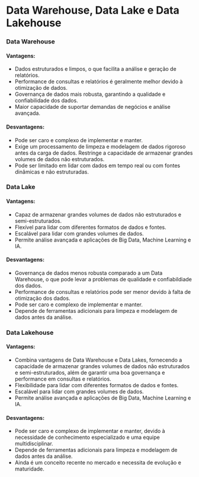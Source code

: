 # Data Warehouse, Data Lake e Data Lakehouse

### Data Warehouse
#### Vantagens: 

* Dados estruturados e limpos, o que facilita a análise e geração de relatórios.
* Performance de consultas e relatórios é geralmente melhor devido à otimização de dados.
* Governança de dados mais robusta, garantindo a qualidade e confiabilidade dos dados.
* Maior capacidade de suportar demandas de negócios e análise avançada.

#### Desvantagens: 

* Pode ser caro e complexo de implementar e manter.
* Exige um processamento de limpeza e modelagem de dados rigoroso antes da carga de dados. Restringe a capacidade de armazenar grandes volumes de dados não estruturados.
* Pode ser limitado em lidar com dados em tempo real ou com fontes dinâmicas e não estruturadas.

### Data Lake
#### Vantagens:

* Capaz de armazenar grandes volumes de dados não estruturados e semi-estruturados.
* Flexível para lidar com diferentes formatos de dados e fontes.
* Escalável para lidar com grandes volumes de dados.
* Permite análise avançada e aplicações de Big Data, Machine Learning e IA.

#### Desvantagens:

* Governança de dados menos robusta comparado a um Data Warehouse, o que pode levar a problemas de qualidade e confiabildiade dos dados.
* Performance de consultas e relatórios pode ser menor devido à falta de otimização dos dados.
* Pode ser caro e complexo de implementar e manter.
* Depende de ferramentas adicionais para limpeza e modelagem de dados antes da análise.

### Data Lakehouse
#### Vantagens:

* Combina vantagens de Data Warehouse e Data Lakes, fornecendo a capacidade de armazenar grandes volumes de dados não estruturados e semi-estruturados, além de garantir uma boa governança e performance em consultas e relatórios.
* Flexibilidade para lidar com diferentes formatos de dados e fontes.
* Escalável para lidar com grandes volumes de dados.
* Permite análise avançada e aplicações de Big Data, Machine Learning e IA.

#### Desvantagens:

* Pode ser caro e complexo de implementar e manter, devido à necessidade de conhecimento especializado e uma equipe multidisciplinar.
* Depende de ferramentas adicionais para limpeza e modelagem de dados antes da análise.
* Ainda é um conceito recente no mercado e necessita de evolução e maturidade.

